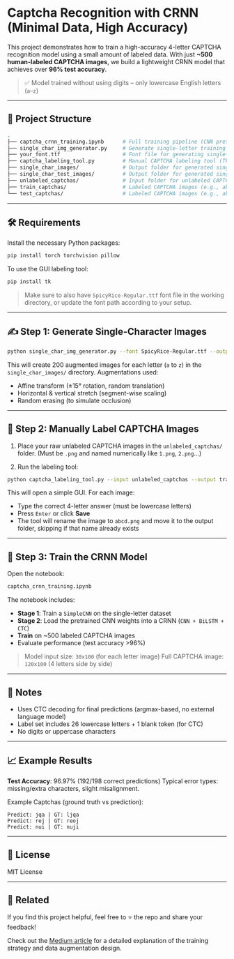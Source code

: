 # Captcha Recognition with CRNN (Minimal Data, High Accuracy)

This project demonstrates how to train a high-accuracy 4-letter CAPTCHA recognition model using a small amount of labeled data. With just **~500 human-labeled CAPTCHA images**, we build a lightweight CRNN model that achieves over **96% test accuracy**.

> ✅ Model trained without using digits – only lowercase English letters (`a`–`z`)

---

## 📂 Project Structure

```bash
.
├── captcha_crnn_training.ipynb      # Full training pipeline (CNN pretrain → CRNN with CTC)
├── single_char_img_generator.py     # Generate single-letter training images with augmentation
├── your_font.ttf                    # Font file for generating single-letter training images
├── captcha_labeling_tool.py         # Manual CAPTCHA labeling tool (Tkinter GUI)
├── single_char_images/              # Output folder for generated single-letter images (200 per letter)
├── single_char_test_images/         # Output folder for generated single-letter images (50 per letter)
├── unlabeled_captchas/              # Input folder for unlabeled CAPTCHAs (before manual labeling)
├── train_captchas/                  # Labeled CAPTCHA images (e.g., abcd.png)
└── test_captchas/                   # Labeled CAPTCHA images (e.g., abcd.png)
````

---

## 🛠️ Requirements

Install the necessary Python packages:

```bash
pip install torch torchvision pillow
```

To use the GUI labeling tool:

```bash
pip install tk
```

> Make sure to also have `SpicyRice-Regular.ttf` font file in the working directory, or update the font path according to your setup.

---

## ✍️ Step 1: Generate Single-Character Images

```bash
python single_char_img_generator.py --font SpicyRice-Regular.ttf --output single_char_images --num_samples 200
```

This will create 200 augmented images for each letter (`a` to `z`) in the `single_char_images/` directory.
Augmentations used:

* Affine transform (±15° rotation, random translation)
* Horizontal & vertical stretch (segment-wise scaling)
* Random erasing (to simulate occlusion)

---

## 🔖 Step 2: Manually Label CAPTCHA Images

1. Place your raw unlabeled CAPTCHA images in the `unlabeled_captchas/` folder. (Must be `.png` and named numerically like `1.png`, `2.png`...)

2. Run the labeling tool:

```bash
python captcha_labeling_tool.py --input unlabeled_captchas --output train_captchas 
```

This will open a simple GUI. For each image:

* Type the correct 4-letter answer (must be lowercase letters)
* Press `Enter` or click **Save**
* The tool will rename the image to `abcd.png` and move it to the output folder, skipping if that name already exists

---

## 🧪 Step 3: Train the CRNN Model

Open the notebook:

```bash
captcha_crnn_training.ipynb
```

The notebook includes:

* **Stage 1**: Train a `SimpleCNN` on the single-letter dataset
* **Stage 2**: Load the pretrained CNN weights into a CRNN (`CNN + BiLSTM + CTC`)
* **Train** on \~500 labeled CAPTCHA images
* Evaluate performance (test accuracy >96%)

> Model input size: `30x100` (for each letter image)
> Full CAPTCHA image: `120x100` (4 letters side by side)

---

## 🧾 Notes

* Uses CTC decoding for final predictions (argmax-based, no external language model)
* Label set includes 26 lowercase letters + 1 blank token (for CTC)
* No digits or uppercase characters

---

## 📈 Example Results

**Test Accuracy**: 96.97% (192/198 correct predictions)
Typical error types: missing/extra characters, slight misalignment.

Example Captchas (ground truth vs prediction):

```
Predict: jqa | GT: ljqa
Predict: rej | GT: reoj
Predict: nui | GT: nuji
```

---

## 📎 License

MIT License

---

## 🔗 Related

If you find this project helpful, feel free to ⭐ the repo and share your feedback!

Check out the [Medium article](https://medium.com/@jonathan-kao/high-accuracy-captcha-recognition-model-with-minimal-data-a-full-crnn-training-workflow-d07ce4e57b60) for a detailed explanation of the training strategy and data augmentation design.
